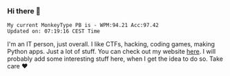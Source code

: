 ### Hi there 👋
<!-- PB START -->
```
My current MonkeyType PB is - WPM:94.21 Acc:97.42
Updated on: 07:19:16 CEST Time
```
<!-- PB END -->
I'm an IT person, just overall. I like CTFs, hacking, coding games, making Python apps. Just a lot of stuff.
You can check out my website [here](https://skill3472.github.io/).
I will probably add some interesting stuff here, when I get the idea to do so. Take care ❤️
